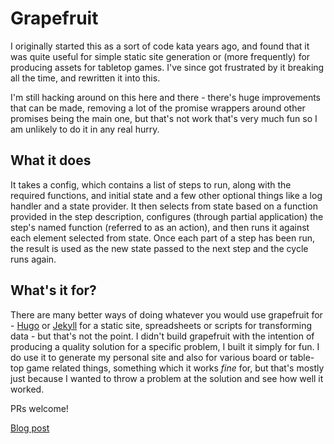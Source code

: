 # Grapefruit
I originally started this as a sort of code kata years ago, and found that it
was quite useful for simple static site generation or (more frequently) for
producing assets for tabletop games. I've since got frustrated by it breaking
all the time, and rewritten it into this.

I'm still hacking around on this here and there - there's huge
improvements that can be made, removing a lot of the promise wrappers around
other promises being the main one, but that's not work that's very much fun so I
am unlikely to do it in any real hurry.

## What it does
It takes a config, which contains a list of steps to run, along with the required
functions, and initial state and a few other optional things like a log handler
and a state provider. It then selects from state based on a function provided in
the step description, configures (through partial application) the step's named
function (referred to as an action), and then
runs it against each element selected from state. Once each part of a step has
been run, the result is used as the new state passed to the next step and the
cycle runs again.

## What's it for?
There are many better ways of doing whatever you would use grapefruit for - [Hugo](https://gohugo.io/)
or [Jekyll](https://jekyllrb.com/) for a static site, spreadsheets or scripts for transforming data - but
that's not the point. I didn't build grapefruit with the intention of producing
a quality solution for a specific problem, I built it simply for fun. I do use
it to generate my personal site and also for various board or table-top game related
things, something which it works _fine_ for, but that's mostly just because I
wanted to throw a problem at the solution and see how well it worked.

PRs welcome!

[Blog post](https://leakypixel.net/blog/i-dont-know-what-ive-built)
